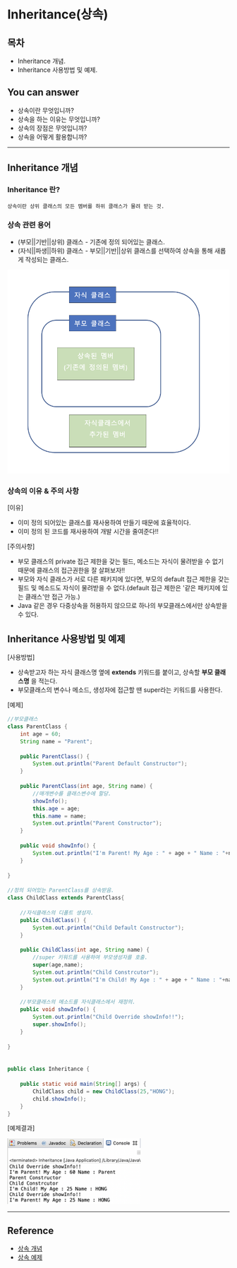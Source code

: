 # Inheritance(상속)
## 목차
- Inheritance 개념.
- Inheritance 사용방법 및 예제.

## You can answer
- 상속이란 무엇입니까?
- 상속을 하는 이유는 무엇입니까?
- 상속의 장점은 무엇입니까?
- 상속을 어떻게 활용합니까?

---
## Inheritance 개념
### Inheritance 란?
    상속이란 상위 클래스의 모든 멤버를 하위 클래스가 물려 받는 것.

### 상속 관련 용어
- (부모||기반||상위) 클래스 - 기존에 정의 되어있는 클래스.
- (자식||파생||하위) 클래스 - 부모||기반||상위 클래스를 선택하여 상속을 통해 새롭게 작성되는 클래스.
<img src = "img/Parent&Child_Class.png" />

### 상속의 이유 & 주의 사항
[이유]
- 이미 정의 되어있는 클래스를 재사용하여 만들기 때문에 효율적이다.
- 이미 정의 된 코드를 재사용하여 개발 시간을 줄여준다!!

[주의사항]
- 부모 클래스의 private 접근 제한을 갖는 필드, 메소드는 자식이 물려받을 수 없기 때문에 클래스의 접근권한을 잘 살펴보자!!
- 부모와 자식 클래스가 서로 다른 패키지에 있다면, 부모의 default 접근 제한을 갖는 필드 및 메소드도 자식이 물려받을 수 없다.(default 접근 제한은 '같은 패키지에 있는 클래스'만 접근 가능.)
- Java 같은 경우 다중상속을 허용하지 않으므로 하나의 부모클래스에서만 상속받을 수 있다.
## Inheritance 사용방법 및 예제
[사용방법]
- 상속받고자 하는 자식 클래스명 옆에 __extends__ 키워드를 붙이고, 상속할 __부모 클래스명__ 을 적는다.
- 부모클래스의 변수나 메소드, 생성자에 접근할 땐 super라는 키워드를 사용한다.

[예제]
``` java
//부모클래스
class ParentClass {
	int age = 60;
	String name = "Parent";

	public ParentClass() {
		System.out.println("Parent Default Constructor");
	}

	public ParentClass(int age, String name) {
		//매개변수를 클래스변수에 할당.
		showInfo();
		this.age = age;
		this.name = name;
		System.out.println("Parent Constructor");
	}

	public void showInfo() {
		System.out.println("I'm Parent! My Age : " + age + " Name : "+name);
	}

}

//정의 되어있는 ParentClass를 상속받음.
class ChildClass extends ParentClass{

	//자식클래스의 디폴트 생성자.
	public ChildClass() {
		System.out.println("Child Default Constructor");
	}

	public ChildClass(int age, String name) {
		//super 키워드를 사용하여 부모생성자를 호출.
		super(age,name);
		System.out.println("Child Constrcutor");
		System.out.println("I'm Child! My Age : " + age + " Name : "+name);
	}

	//부모클래스의 메소드를 자식클래스에서 재정의.
	public void showInfo() {
		System.out.println("Child Override showInfo!!");
		super.showInfo();
	}

}


public class Inheritance {

	public static void main(String[] args) {
		ChildClass child = new ChildClass(25,"HONG");
		child.showInfo();
	}
}

```

[예제결과]

<img src = "img/Inheritance_Result.png" width = "60%"/>

---
## Reference
- [상속 개념](https://chanhuiseok.github.io/posts/java-1/)
- [상속 예제](https://reakwon.tistory.com/27)
